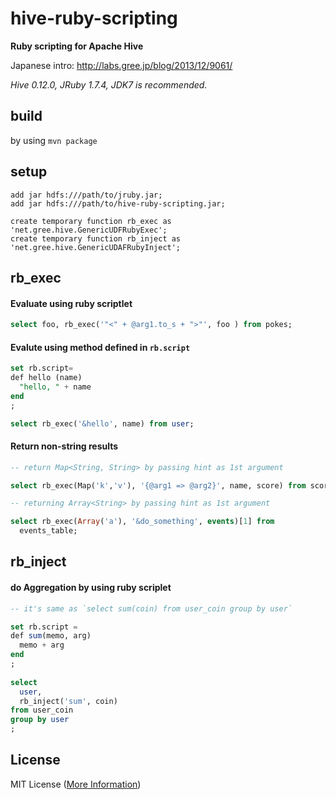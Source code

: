 hive-ruby-scripting
===================
**Ruby scripting for Apache Hive**

Japanese intro: http://labs.gree.jp/blog/2013/12/9061/

*Hive 0.12.0, JRuby 1.7.4, JDK7 is recommended.*

## build
by using `mvn package`

## setup
```
add jar hdfs:///path/to/jruby.jar;
add jar hdfs:///path/to/hive-ruby-scripting.jar;

create temporary function rb_exec as 'net.gree.hive.GenericUDFRubyExec';
create temporary function rb_inject as 'net.gree.hive.GenericUDAFRubyInject';
```

## rb_exec
#### Evaluate using ruby scriptlet
```sql
select foo, rb_exec('"<" + @arg1.to_s + ">"', foo ) from pokes;
```

#### Evalute using method defined in `rb.script`
```sql
set rb.script=
def hello (name)
  "hello, " + name
end
;

select rb_exec('&hello', name) from user;
```

#### Return non-string results
```sql
-- return Map<String, String> by passing hint as 1st argument

select rb_exec(Map('k','v'), '{@arg1 => @arg2}', name, score) from scores;
```

```sql
-- returning Array<String> by passing hint as 1st argument

select rb_exec(Array('a'), '&do_something', events)[1] from
  events_table;
```
  


## rb_inject
#### do Aggregation by using ruby scriplet
```sql
-- it's same as `select sum(coin) from user_coin group by user`

set rb.script =  
def sum(memo, arg)  
  memo + arg  
end  
;
 
select
  user,  
  rb_inject('sum', coin) 
from user_coin  
group by user
;
```

## License
MIT License ([More Information](http://en.wikipedia.org/wiki/MIT_License))
